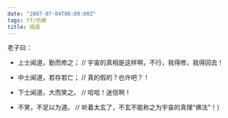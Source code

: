 ```yaml
---
date: "2007-07-04T00:00:00Z"
tags: ff/仿佛
title: 闻道
---
```


老子曰：

- 上士闻道，勤而修之；
  // 宇宙的真相是这样啊，不行，我得修，我得回去！

- 中士闻道，若存若亡；
  // 真的假的？也许吧？！

- 下士闻道，大而笑之。
  // 哈哈！迷信啊！

- 不笑，不足以为道。
  // 听着太玄了，不玄不能称之为宇宙的真理"佛法"！）
